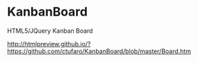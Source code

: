 KanbanBoard
===========

HTML5/JQuery Kanban Board

http://htmlpreview.github.io/?https://github.com/ctufaro/KanbanBoard/blob/master/Board.htm
